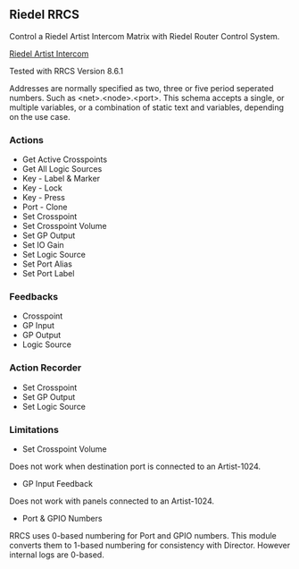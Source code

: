 ## Riedel RRCS

Control a Riedel Artist Intercom Matrix with Riedel Router Control System.

[Riedel Artist Intercom](https://www.riedel.net/en/products-solutions/intercom/artist-matrix-intercom/software)

Tested with RRCS Version 8.6.1

Addresses are normally specified as two, three or five period seperated numbers. Such as \<net\>.\<node\>.\<port\>. This schema accepts a single, or multiple variables, or a combination of static text and variables, depending on the use case.

### Actions

- Get Active Crosspoints
- Get All Logic Sources
- Key - Label & Marker
- Key - Lock
- Key - Press
- Port - Clone
- Set Crosspoint
- Set Crosspoint Volume
- Set GP Output
- Set IO Gain
- Set Logic Source
- Set Port Alias
- Set Port Label

### Feedbacks

- Crosspoint
- GP Input
- GP Output
- Logic Source

### Action Recorder

- Set Crosspoint
- Set GP Output
- Set Logic Source

### Limitations

- Set Crosspoint Volume

Does not work when destination port is connected to an Artist-1024.

- GP Input Feedback

Does not work with panels connected to an Artist-1024.

- Port & GPIO Numbers

RRCS uses 0-based numbering for Port and GPIO numbers. This module converts them to 1-based numbering for consistency with Director. However internal logs are 0-based.
